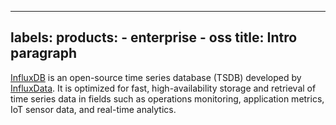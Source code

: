 -----

## labels: products: - enterprise - oss title: Intro paragraph

[InfluxDB](https://www.influxdata.com/products/) is an open-source time series database (TSDB) developed by [InfluxData](https://www.influxdata.com/). It is optimized for fast, high-availability storage and retrieval of time series data in fields such as operations monitoring, application metrics, IoT sensor data, and real-time analytics.
